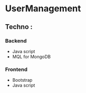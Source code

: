# UserManagement
## Techno :
  ### Backend
  - Java script
  - MQL for MongoDB
  ### Frontend
  - Bootstrap
  - Java script
